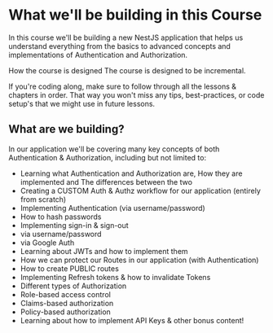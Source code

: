 # What we'll be building in this Course
In this course we'll be building a new NestJS application that helps us understand everything from the basics to advanced concepts and implementations of Authentication and Authorization.

How the course is designed
The course is designed to be incremental.

If you're coding along, make sure to follow through all the lessons & chapters in order. That way you won't miss any tips, best-practices, or code setup's that we might use in future lessons.

## What are we building?
In our application we'll be covering many key concepts of both Authentication & Authorization, including but not limited to:

- Learning what Authentication and Authorization are, How they are implemented and The differences between the two
- Creating a CUSTOM Auth & Authz workflow for our application (entirely from scratch)
- Implementing Authentication (via username/password)
- How to hash passwords
- Implementing sign-in & sign-out
- via username/password
- via Google Auth
- Learning about JWTs and how to implement them
- How we can protect our Routes in our application (with Authentication)
- How to create PUBLIC routes
- Implementing Refresh tokens & how to invalidate Tokens
- Different types of Authorization
- Role-based access control
- Claims-based authorization
- Policy-based authorization
- Learning about how to implement API Keys & other bonus content!
